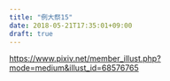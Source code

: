 ```yaml
---
title: "例大祭15"
date: 2018-05-21T17:35:01+09:00
draft: true
---
```


https://www.pixiv.net/member_illust.php?mode=medium&illust_id=68576765

